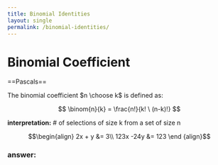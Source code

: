 ```yaml
---
title: Binomial Identities
layout: single
permalink: /binomial-identities/
---
```


# Binomial Coefficient

==Pascals==

The binomial coefficient $n \choose k$ is defined as:

$$ \binom{n}{k} = \frac{n!}{k! \ (n-k)!} $$

**interpretation:** # of selections of size k from a set of size n

$$\begin{align}
  2x + y &= 3\\
  123x -24y &= 123
\end {align}$$

### answer:
